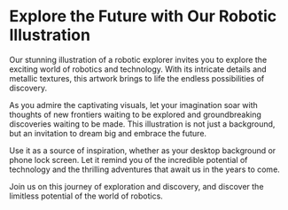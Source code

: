 <!--font:Inter-->

# Explore the Future with Our Robotic Illustration

Our stunning illustration of a robotic explorer invites you to explore the exciting world of robotics and technology. With its intricate details and metallic textures, this artwork brings to life the endless possibilities of discovery.

As you admire the captivating visuals, let your imagination soar with thoughts of new frontiers waiting to be explored and groundbreaking discoveries waiting to be made. This illustration is not just a background, but an invitation to dream big and embrace the future.

Use it as a source of inspiration, whether as your desktop background or phone lock screen. Let it remind you of the incredible potential of technology and the thrilling adventures that await us in the years to come.

Join us on this journey of exploration and discovery, and discover the limitless potential of the world of robotics.

<!--

Write me markdown content of website with wallpaper:

"An illustration of a robotic explorer, with metallic textures and intricate details."

The header of the page should not be copy of the text but rather a real content of the website which is using this wallpaper.


---


# Robotic Explorer Wallpaper

Welcome to our website featuring an amazing wallpaper of a robotic explorer. This illustration showcases intricate details and metallic textures that bring the futuristic world of robotics to life. 

Whether you're a fan of science fiction or simply appreciate stunning artwork, this wallpaper is sure to impress. Use it as your desktop background, phone lock screen, or even print it out and hang it on your wall.

We hope you enjoy this incredible piece of art and feel inspired by the endless possibilities of technology and exploration.


---


Heading should not include word "wallpaper". The website should not be about the wallpaper itself, wallpaper is just a related background, rewrite whole content.


---


# Discover the Future of Robotics with Our Stunning Illustration

Step into the world of robotics and exploration with our captivating illustration of a robotic explorer. With its intricate details and metallic textures, this artwork brings to life the endless possibilities of technology.

As you admire the stunning visuals, imagine yourself at the forefront of discovery, exploring new worlds and pushing the boundaries of what's possible. This illustration is not just a background, but an invitation to dream big and embrace the future.

Use it as a source of inspiration, whether as your desktop background or phone lock screen. Let it remind you of the incredible potential of technology and the exciting adventures that await us in the years to come.

Join us on this journey of exploration and discovery, and discover the limitless potential of the world of robotics.


---


Heading is too long, rewrite whole content.


---


# Explore the Future of Robotics with Our Stunning Illustration

Our captivating illustration of a robotic explorer is a window into the exciting world of robotics and exploration. With its intricate details and metallic textures, this artwork brings to life the endless possibilities of technology.

As you admire the stunning visuals, let your imagination run wild with thoughts of new worlds waiting to be discovered and boundaries waiting to be pushed. This illustration is not just a background, but an invitation to dream big and embrace the future.

Use it as a source of inspiration, whether as your desktop background or phone lock screen. Let it remind you of the incredible potential of technology and the exciting adventures that await us in the years to come.

Join us on this journey of exploration and discovery, and discover the limitless potential of the world of robotics.


---


Heading is too long, rewrite whole content.


---


# Embrace the Future of Exploration with Our Robotic Explorer Illustration

Our stunning illustration of a robotic explorer invites you to explore the exciting world of robotics and technology. With its intricate details and metallic textures, this artwork brings to life the endless possibilities of discovery.

As you admire the captivating visuals, let your imagination soar with thoughts of new frontiers waiting to be explored and groundbreaking discoveries waiting to be made. This illustration is not just a background, but an invitation to dream big and embrace the future.

Use it as a source of inspiration, whether as your desktop background or phone lock screen. Let it remind you of the incredible potential of technology and the thrilling adventures that await us in the years to come.

Join us on this journey of exploration and discovery, and discover the limitless potential of the world of robotics.


---


Write me a Google font which is best fitting for the website.

Pick from the list:
- Montserrat
- Poppins
- Futura
- Open Sans
- Barlow Condensed
- Exo 2
- Playfair Display
- Inter
- Raleway
- Great Vibes
- IBM Plex Sans
- Dancing Script
- Alegreya
- Lato
- Roboto
- Orbitron
- Lobster


Write just the font name nothing else.


---


Inter

-->
